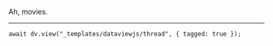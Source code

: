 Ah, movies.

---

```dataviewjs
await dv.view("_templates/dataviewjs/thread", { tagged: true });
```
